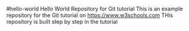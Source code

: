 #hello-world
Hello World Repository for Git tutorial
This is an example repository for the Git tutorial on https://www.w3schools.com
THis repository is built step by step in the tutorial